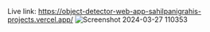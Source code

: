 Live link: https://object-detector-web-app-sahilpanigrahis-projects.vercel.app/
![Screenshot 2024-03-27 110353](https://github.com/SahilPanigrahi/Object-Detector-WebApp/assets/119133054/515de1f1-ba26-43c4-824a-91d33425cff8)

